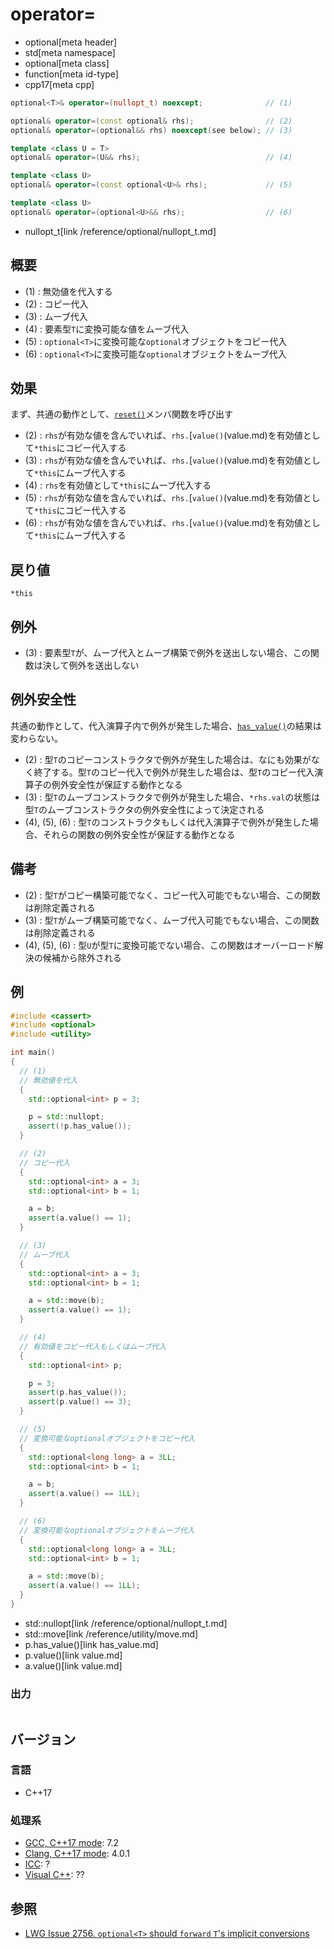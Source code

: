 # operator=
* optional[meta header]
* std[meta namespace]
* optional[meta class]
* function[meta id-type]
* cpp17[meta cpp]

```cpp
optional<T>& operator=(nullopt_t) noexcept;              // (1)

optional& operator=(const optional& rhs);                // (2)
optional& operator=(optional&& rhs) noexcept(see below); // (3)

template <class U = T>
optional& operator=(U&& rhs);                            // (4)

template <class U>
optional& operator=(const optional<U>& rhs);             // (5)

template <class U>
optional& operator=(optional<U>&& rhs);                  // (6)
```
* nullopt_t[link /reference/optional/nullopt_t.md]

## 概要
- (1) : 無効値を代入する
- (2) : コピー代入
- (3) : ムーブ代入
- (4) : 要素型`T`に変換可能な値をムーブ代入
- (5) : `optional<T>`に変換可能な`optional`オブジェクトをコピー代入
- (6) : `optional<T>`に変換可能な`optional`オブジェクトをムーブ代入


## 効果
まず、共通の動作として、[`reset()`](reset.md)メンバ関数を呼び出す

- (2) : `rhs`が有効な値を含んでいれば、`rhs.`[`value()`(value.md)を有効値として`*this`にコピー代入する
- (3) : `rhs`が有効な値を含んでいれば、`rhs.`[`value()`(value.md)を有効値として`*this`にムーブ代入する
- (4) : `rhs`を有効値として`*this`にムーブ代入する
- (5) : `rhs`が有効な値を含んでいれば、`rhs.`[`value()`(value.md)を有効値として`*this`にコピー代入する
- (6) : `rhs`が有効な値を含んでいれば、`rhs.`[`value()`(value.md)を有効値として`*this`にムーブ代入する


## 戻り値
`*this`


## 例外
- (3) : 要素型`T`が、ムーブ代入とムーブ構築で例外を送出しない場合、この関数は決して例外を送出しない


## 例外安全性
共通の動作として、代入演算子内で例外が発生した場合、[`has_value()`](has_value.md)の結果は変わらない。

- (2) : 型`T`のコピーコンストラクタで例外が発生した場合は、なにも効果がなく終了する。型`T`のコピー代入で例外が発生した場合は、型`T`のコピー代入演算子の例外安全性が保証する動作となる
- (3) : 型`T`のムーブコンストラクタで例外が発生した場合、`*rhs.val`の状態は型`T`のムーブコンストラクタの例外安全性によって決定される
- (4), (5), (6) : 型`T`のコンストラクタもしくは代入演算子で例外が発生した場合、それらの関数の例外安全性が保証する動作となる


## 備考
- (2) : 型`T`がコピー構築可能でなく、コピー代入可能でもない場合、この関数は削除定義される
- (3) : 型`T`がムーブ構築可能でなく、ムーブ代入可能でもない場合、この関数は削除定義される
- (4), (5), (6) : 型`U`が型`T`に変換可能でない場合、この関数はオーバーロード解決の候補から除外される



## 例
```cpp example
#include <cassert>
#include <optional>
#include <utility>

int main()
{
  // (1)
  // 無効値を代入
  {
    std::optional<int> p = 3;

    p = std::nullopt;
    assert(!p.has_value());
  }

  // (2)
  // コピー代入
  {
    std::optional<int> a = 3;
    std::optional<int> b = 1;

    a = b;
    assert(a.value() == 1);
  }

  // (3)
  // ムーブ代入
  {
    std::optional<int> a = 3;
    std::optional<int> b = 1;

    a = std::move(b);
    assert(a.value() == 1);
  }

  // (4)
  // 有効値をコピー代入もしくはムーブ代入
  {
    std::optional<int> p;

    p = 3;
    assert(p.has_value());
    assert(p.value() == 3);
  }

  // (5)
  // 変換可能なoptionalオブジェクトをコピー代入
  {
    std::optional<long long> a = 3LL;
    std::optional<int> b = 1;

    a = b;
    assert(a.value() == 1LL);
  }

  // (6)
  // 変換可能なoptionalオブジェクトをムーブ代入
  {
    std::optional<long long> a = 3LL;
    std::optional<int> b = 1;

    a = std::move(b);
    assert(a.value() == 1LL);
  }
}
```
* std::nullopt[link /reference/optional/nullopt_t.md]
* std::move[link /reference/utility/move.md]
* p.has_value()[link has_value.md]
* p.value()[link value.md]
* a.value()[link value.md]

### 出力
```
```

## バージョン
### 言語
- C++17

### 処理系
- [GCC, C++17 mode](/implementation.md#gcc): 7.2
- [Clang, C++17 mode](/implementation.md#clang): 4.0.1
- [ICC](/implementation.md#icc): ?
- [Visual C++](/implementation.md#visual_cpp): ??


## 参照
- [LWG Issue 2756. `optional<T>` should `forward` `T`'s implicit conversions](https://wg21.cmeerw.net/lwg/issue2756)
